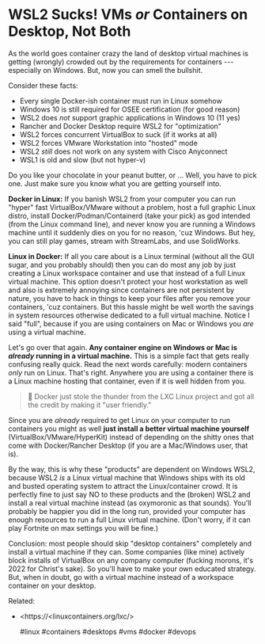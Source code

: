 # WSL2 Sucks! VMs *or* Containers on Desktop, Not Both

As the world goes container crazy the land of desktop virtual machines
is getting (wrongly) crowded out by the requirements for containers ---
especially on Windows. But, now you can smell the bullshit.

Consider these facts:

* Every single Docker-ish container must run in Linux somehow
* Windows 10 is still required for OSEE certification (for good reason)
* WSL2 does *not* support graphic applications in Windows 10 (11 yes)
* Rancher and Docker Desktop require WSL2 for "optimization"
* WSL2 forces concurrent VirtualBox to suck (if it works at all)
* WSL2 forces VMware Workstation into "hosted" mode
* WSL2 *still* does not work on any system with Cisco Anyconnect
* WSL1 is old and slow (but not hyper-v)

Do you like your chocolate in your peanut butter, or ... Well, you have
to pick one. Just make sure you know what you are getting yourself into.

**Docker in Linux:** If you banish WSL2 from your computer you can run
"hyper" fast VirtualBox/VMware without a problem, host a full graphic
Linux distro, install Docker/Podman/Containerd (take your pick) as god
intended (from the Linux command line), and never know you are running a
Windows machine until it suddenly dies on you for no reason, 'cuz
Windows. But hey, you can still play games, stream with StreamLabs, and
use SolidWorks.

**Linux in Docker:** If all you care about is a Linux terminal (without
all the GUI sugar, and you probably should) then you can do most any job
by just creating a Linux workspace container and use that instead of a
full Linux virtual machine. This option doesn't protect your host
workstation as well and also is extremely annoying since containers are
not persistent by nature, you have to hack in things to keep your files
after you remove your containers, 'cuz containers. But this hassle might
be well worth the savings in system resources otherwise dedicated to a
full virtual machine. Notice I said "full", because if you are using
containers on Mac or Windows you *are* using a virtual machine.

Let's go over that again. **Any container engine on Windows or Mac is
*already* running in a virtual machine.** This is a simple fact that
gets really confusing really quick. Read the next words carefully:
modern containers *only* run on Linux. That's right. Anywhere you are
using a container there is a Linux machine hosting that container, even
if it is well hidden from you. 

> 🤬
> Docker just stole the thunder from the LXC Linux project and got all
> the credit by making it "user friendly."

Since you are *already* required to get Linux on your computer to run
containers you might as well **just install a better virtual machine
yourself** (VirtualBox/VMware/HyperKit) instead of depending on the shitty
ones that come with Docker/Rancher Desktop (if you are a Mac/Windows
user, that is). 

By the way, this is why these "products" are dependent on Windows WSL2,
because WSL2 *is* a Linux virtual machine that Windows ships with its
old and busted operating system to attract the Linux/container crowd. It
is perfectly fine to just say NO to these products and the (broken)
WSL2 and install a real virtual machine instead (as oxymoronic as that
sounds). You'll probably be happier you did in the long run, provided
your computer has enough resources to run a full Linux virtual machine.
(Don't worry, if it can play Fortnite on max settings you will be fine.)

Conclusion: most people should skip "desktop containers" completely and
install a virtual machine if they can. Some companies (like mine)
actively block installs of VirtualBox on any company computer (fucking
morons, it's 2022 for Christ's sake). So you'll have to make your own
educated strategy. But, when in doubt, go with a virtual machine instead
of a workspace container on your desktop.

Related:

* <https://<linuxcontainers.org/lxc/>

    #linux #containers #desktops #vms #docker #devops
